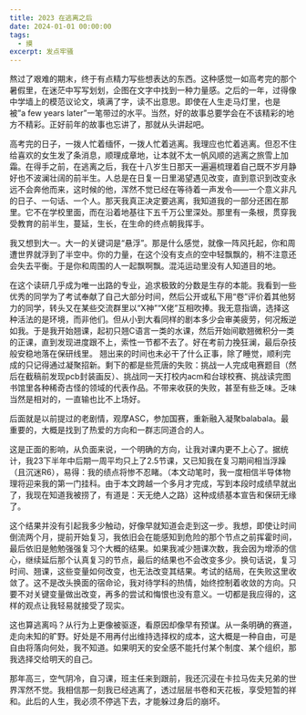 ```yaml
---
title: 2023 在逃离之后
date: 2024-01-01 00:00:00
tags:
  - 摸
excerpt: 发点牢骚
---
```


熬过了艰难的期末，终于有点精力写些想表达的东西。这种感觉一如高考完的那个暑假里，在迷茫中写写划划，企图在文字中找到一种力量感。之后的一年，过得像中学墙上的模范议论文，填满了字，读不出意思。即使在人生走马灯里，也是被”a few years later”一笔带过的水平。当然，好的故事总要学会在不该精彩的地方不精彩。正好前年的故事也忘讲了，那就从头讲起吧。

高考完的日子，一拨人忙着缅怀，一拨人忙着逃离。我理应也忙着逃离。但忍不住给喜欢的女生发了条消息，顺理成章地，让本就不太一帆风顺的逃离之旅雪上加霜。在得手之前，在逃离之后，我在十八岁生日那天一遍遍梳理着自己既不岁月静好也不波澜壮阔的前半生。人总是在日复一日里渴望遇见改变，直到意识到改变永远不会奔他而来，这时候的他，浑然不觉已经在等待着一声发令——一个意义非凡的日子、一句话、一个人。那天我真正决定要逃离，我知道我的一部分还困在那里。它不在学校里面，而在沿着地基往下五千万公里深处。那里有一条根，贯穿我受教育的前半生，蔓延，生长，在生命的终点朝我挥手。

我又想到大一。大一的关键词是“悬浮”。那是什么感觉，就像一阵风托起，你和周遭世界就浮到了半空中。你的力量，在这个没有支点的空中轻飘飘的，稍不注意还会失去平衡。于是你和周围的人一起飘啊飘。混沌运动里没有人知道目的地。

在这个读研几乎成为唯一出路的专业，追求极致的分数是生存的本能。我看到一些优秀的同学为了考试奉献了自己大部分时间，然后公开或私下用“卷”评价着其他努力的同学，转头又在某些交流群里以“X神”“X佬”互相吹捧。我无意指谪，选择这种活法的是环境，而非他们。但从小到大看同样的剧本多少会审美疲劳，何况叛逆如我。于是我开始翘课，起初只翘C语言一类的水课，然后开始间歇翘微积分一类的正课，直到发现进度跟不上，索性一节都不去了。好在考前力挽狂澜，最后杂技般安稳地落在保研线里。
翘出来的时间也未必干了什么正事，除了睡觉，顺利完成的只记得通过凝聚招新。剩下的都是些荒唐的失败：挑战一人完成电赛题目（然后在截稿前发现pcb封装画反）、挑战同一天打校内acm和台球校赛、挑战读完图书馆里各种稀奇古怪的领域的代表作品。不带来收获的失败，甚至有些乏味。乏味当然是相对的，一直输也比不上场好。

后面就是以前提过的老剧情，观摩ASC，参加国赛，重新融入凝聚balabala。最重要的，大概是找到了热爱的方向和一群志同道合的人。

这是正面的影响，从负面来说，一个明确的方向，让我对课内更不上心了。据统计，我23下半年中后期一周平均只上了2.5节课，又已知我在复习期间相当浮躁（且沉迷R6），易得：我的绩点将惨不忍睹。（本文动笔时，我一度相信半导体物理将迎来我的第一门挂科。由于本文跨越一个多月才完成，写到本段时成绩早就出了，我现在知道我被捞了，有道是：天无绝人之路）这种成绩基本宣告和保研无缘了。

这个结果并没有引起我多少触动，好像早就知道会走到这一步。我想，即使让时间倒流两个月，提前开始复习，我依旧会在能感知到危险的那个节点之前挥霍时间，最后依旧是勉勉强强复习个大概的结果。如果我减少翘课次数，我会因为增添的信心，继续延后那个认真复习的节点，最后的结果也不会改变多少。换句话说，复习时间、翘课，这些变量如何改变，也无法改变其结果。考试的结局，在失败这里收敛了。这不是改头换面的宿命论，我对待学科的热情，始终控制着收敛的方向。只要不对关键变量做出改变，再多的尝试和悔恨也没有意义。一切都是我应得的，这样的观点让我轻易就接受了现实。

这也算逃离吗？从行为上更像被驱逐，看原因却像早有预谋。从一条明确的赛道，走向未知的旷野。好处是不用再付出维持选择权的成本，这大概是一种自由，可是自由将落向何处，我不知道。如果明天的安全感不能托付某个制度、某个组织，那我选择交给明天的自己。

那年高三，空气阴冷，自习课，班主任来到跟前，我还沉浸在卡拉马佐夫兄弟的世界浑然不觉。我相信那一刻我已经逃离了，透过层层书卷和天花板，享受短暂的祥和。此后的人生，我必须不停逃下去，才能躲过身后的崩坏。
